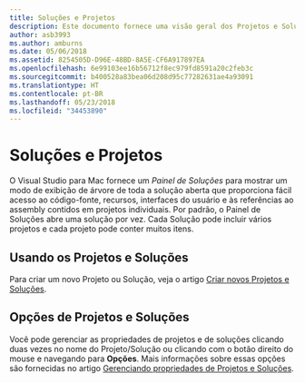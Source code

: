 ```yaml
---
title: Soluções e Projetos
description: Este documento fornece uma visão geral dos Projetos e Soluções no Visual Studio para Mac.
author: asb3993
ms.author: amburns
ms.date: 05/06/2018
ms.assetid: 8254505D-D96E-48BD-8A5E-CF6A917897EA
ms.openlocfilehash: 6e99103ee16b56712f8ec979fd8591a20c2feb3c
ms.sourcegitcommit: b400528a83bea06d208d95c77282631ae4a93091
ms.translationtype: HT
ms.contentlocale: pt-BR
ms.lasthandoff: 05/23/2018
ms.locfileid: "34453890"
---
```

# <a name="projects-and-solutions"></a>Soluções e Projetos

O Visual Studio para Mac fornece um _Painel de Soluções_ para mostrar um modo de exibição de árvore de toda a solução aberta que proporciona fácil acesso ao código-fonte, recursos, interfaces do usuário e às referências ao assembly contidos em projetos individuais. Por padrão, o Painel de Soluções abre uma solução por vez. Cada Solução pode incluir vários projetos e cada projeto pode conter muitos itens.

## <a name="using-projects-and-solutions"></a>Usando os Projetos e Soluções

Para criar um novo Projeto ou Solução, veja o artigo [Criar novos Projetos e Soluções](create-new-projects.md).

## <a name="project-and-solution-options"></a>Opções de Projetos e Soluções

Você pode gerenciar as propriedades de projetos e de soluções clicando duas vezes no nome do Projeto/Solução ou clicando com o botão direito do mouse e navegando para **Opções**. Mais informações sobre essas opções são fornecidas no artigo [Gerenciando propriedades de Projetos e Soluções](managing-solutions-and-project-properties.md).